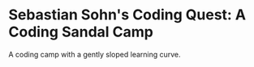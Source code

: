 # Sebastian Sohn's Coding Quest: A Coding Sandal Camp
A coding camp with a gently sloped learning curve. 
